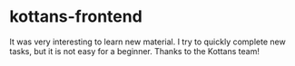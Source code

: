 # kottans-frontend
It was very interesting to learn new material. I try to quickly complete new tasks, but it is not easy for a beginner. Thanks to the Kottans team!
